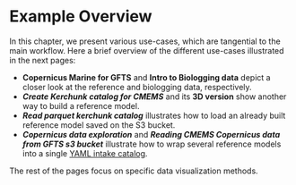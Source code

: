 # Example Overview

In this chapter, we present various use-cases, which are tangential to the main workflow.
Here a brief overview of the different use-cases illustrated in the next pages:

- **Copernicus Marine for GFTS** and **Intro to Biologging data** depict a closer look at the reference and biologging data, respectively.
- **_Create Kerchunk catalog for CMEMS_** and its **3D version** show another way to build a reference model.
- **_Read parquet kerchunk catalog_** illustrates how to load an already built reference model saved on the S3 bucket.
- **_Copernicus data exploration_** and **_Reading CMEMS Copernicus data from GFTS s3 bucket_** illustrate how to wrap several reference models into a single [YAML intake catalog](https://intake.readthedocs.io/en/latest/catalog.html#yaml-format).

The rest of the pages focus on specific data visualization methods.
